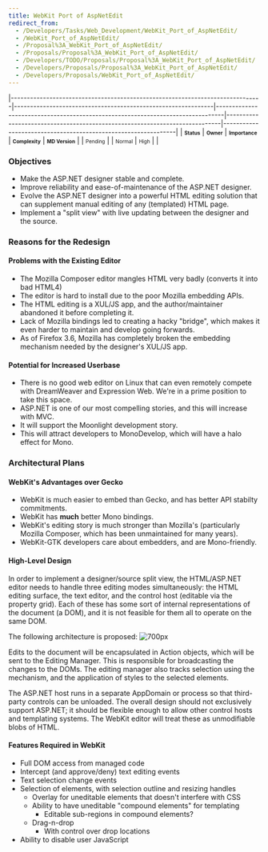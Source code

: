 ```yaml
---
title: WebKit Port of AspNetEdit
redirect_from:
  - /Developers/Tasks/Web_Development/WebKit_Port_of_AspNetEdit/
  - /WebKit_Port_of_AspNetEdit/
  - /Proposal%3A_WebKit_Port_of_AspNetEdit/
  - /Proposals/Proposal%3A_WebKit_Port_of_AspNetEdit/
  - /Developers/TODO/Proposals/Proposal%3A_WebKit_Port_of_AspNetEdit/
  - /Developers/Proposals/Proposal%3A_WebKit_Port_of_AspNetEdit/
  - /Developers/Proposals/WebKit_Port_of_AspNetEdit/
---
```


<span id="_task_a_Web.Webkit"></span><span> </span>

|------------------------------------------------------------------------------|--------------------------------------------------------------|--------------------------------------------------------------------------------|----------------------------------------------------------------------------|---------------------------------------------------------------|
| **<span style="font-size: x-small;">Status</span>**                          | **<span style="font-size: x-small;">Owner</span>**           | **<span style="font-size: x-small;">Importance</span>**                        | **<span style="font-size: x-small;">Complexity</span>**                    | **<span style="font-size: x-small;">MD Version</span>**       |
| <span class="task-status-Pending" style="font-size: x-small;">Pending</span> | <span class="task-owner" style="font-size: x-small;"></span> | <span class="task-importance-Normal" style="font-size: x-small;">Normal</span> | <span class="task-complexity-High" style="font-size: x-small;">High</span> | <span class="task-target" style="font-size: x-small;"></span> |

### Objectives

-   Make the ASP.NET designer stable and complete.
-   Improve reliability and ease-of-maintenance of the ASP.NET designer.
-   Evolve the ASP.NET designer into a powerful HTML editing solution that can supplement manual editing of any (templated) HTML page.
-   Implement a "split view" with live updating between the designer and the source.

### Reasons for the Redesign

#### Problems with the Existing Editor

-   The Mozilla Composer editor mangles HTML very badly (converts it into bad HTML4)
-   The editor is hard to install due to the poor Mozilla embedding APIs.
-   The HTML editing is a XUL/JS app, and the author/maintainer abandoned it before completing it.
-   Lack of Mozilla bindings led to creating a hacky "bridge", which makes it even harder to maintain and develop going forwards.
-   As of Firefox 3.6, Mozilla has completely broken the embedding mechanism needed by the designer's XUL/JS app.

#### Potential for Increased Userbase

-   There is no good web editor on Linux that can even remotely compete with DreamWeaver and Expression Web. We're in a prime position to take this space.
-   ASP.NET is one of our most compelling stories, and this will increase with MVC.
-   It will support the Moonlight development story.
-   This will attract developers to MonoDevelop, which will have a halo effect for Mono.

### Architectural Plans

#### WebKit's Advantages over Gecko

-   WebKit is much easier to embed than Gecko, and has better API stabilty commitments.
-   WebKit has **much** better Mono bindings.
-   WebKit's editing story is much stronger than Mozilla's (particularly Mozilla Composer, which has been unmaintained for many years).
-   WebKit-GTK developers care about embedders, and are Mono-friendly.

#### High-Level Design

In order to implement a designer/source split view, the HTML/ASP.NET editor needs to handle three editing modes simultaneously: the HTML editing surface, the text editor, and the control host (editable via the property grid). Each of these has some sort of internal representations of the document (a DOM), and it is not feasible for them all to operate on the same DOM.

The following architecture is proposed: ![700px](/images/404.png)

Edits to the document will be encapsulated in Action objects, which will be sent to the Editing Manager. This is responsible for broadcasting the changes to the DOMs. The editing manager also tracks selection using the mechanism, and the application of styles to the selected elements.

The ASP.NET host runs in a separate AppDomain or process so that third-party controls can be unloaded. The overall design should not exclusively support ASP.NET; it should be flexible enough to allow other control hosts and templating systems. The WebKit editor will treat these as unmodifiable blobs of HTML.

#### Features Required in WebKit

-   Full DOM access from managed code
-   Intercept (and approve/deny) text editing events
-   Text selection change events
-   Selection of elements, with selection outline and resizing handles
    -   Overlay for uneditable elements that doesn't interfere with CSS
    -   Ability to have uneditable "compound elements" for templating
        -   Editable sub-regions in compound elements?
    -   Drag-n-drop
        -   With control over drop locations
-   Ability to disable user JavaScript
